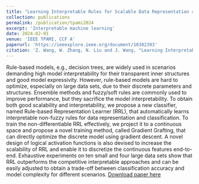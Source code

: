 ```yaml
---
title: "Learning Interpretable Rules for Scalable Data Representation and Classification"
collection: publications
permalink: /publication/tpami2024
excerpt: 'Interpretable machine learning'
date: 2024-02-01
venue: 'IEEE TPAMI, CCF A'
paperurl: 'https://ieeexplore.ieee.org/document/10302393'
citation: 'Z. Wang, W. Zhang, N. Liu and J. Wang, "Learning Interpretable Rules for Scalable Data Representation and Classification," in IEEE Transactions on Pattern Analysis and Machine Intelligence, vol. 46, no. 2, pp. 1121-1133, Feb. 2024, doi: 10.1109/TPAMI.2023.3328881.'
---
```

Rule-based models, e.g., decision trees, are widely used in scenarios demanding high model interpretability for their transparent inner structures and good model expressivity. However, rule-based models are hard to optimize, especially on large data sets, due to their discrete parameters and structures. Ensemble methods and fuzzy/soft rules are commonly used to improve performance, but they sacrifice the model interpretability. To obtain both good scalability and interpretability, we propose a new classifier, named Rule-based Representation Learner (RRL), that automatically learns interpretable non-fuzzy rules for data representation and classification. To train the non-differentiable RRL effectively, we project it to a continuous space and propose a novel training method, called Gradient Grafting, that can directly optimize the discrete model using gradient descent. A novel design of logical activation functions is also devised to increase the scalability of RRL and enable it to discretize the continuous features end-to-end. Exhaustive experiments on ten small and four large data sets show that RRL outperforms the competitive interpretable approaches and can be easily adjusted to obtain a trade-off between classification accuracy and model complexity for different scenarios.
[Download paper here](https://ieeexplore.ieee.org/document/10302393)
